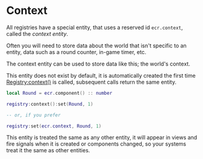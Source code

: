 # Context

All registries have a special entity, that uses a reserved id `ecr.context`,
called the *context entity*.

Often you will need to store data about the world that isn't specific to an
entity, data such as a round counter, in-game timer, etc.

The context entity can be used to store data like this; the world's context.

This entity does not exist by default, it is automatically created the first
time [Registry:context()](../api/Registry#context) is called, subsequent calls
return the same entity.

```lua
local Round = ecr.component() :: number

registry:context():set(Round, 1)

-- or, if you prefer

registry:set(ecr.context, Round, 1)
```

This entity is treated the same as any other entity, it will appear in views and
fire signals when it is created or components changed, so your systems treat it
the same as other entities.
